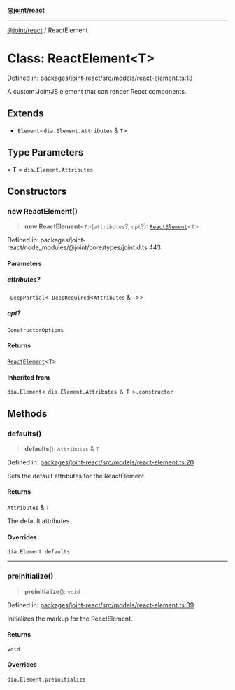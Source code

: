 [**@joint/react**](../README.md)

***

[@joint/react](../README.md) / ReactElement

# Class: ReactElement\<T\>

Defined in: [packages/joint-react/src/models/react-element.ts:13](https://github.com/samuelgja/joint/blob/a91832ea2262342cf7ec1914cdb61c5629371a80/packages/joint-react/src/models/react-element.ts#L13)

A custom JointJS element that can render React components.

## Extends

- `Element`\<`dia.Element.Attributes` & `T`\>

## Type Parameters

• **T** = `dia.Element.Attributes`

## Constructors

### new ReactElement()

> **new ReactElement**\<`T`\>(`attributes`?, `opt`?): [`ReactElement`](ReactElement.md)\<`T`\>

Defined in: packages/joint-react/node\_modules/@joint/core/types/joint.d.ts:443

#### Parameters

##### attributes?

`_DeepPartial`\<`_DeepRequired`\<`Attributes` & `T`\>\>

##### opt?

`ConstructorOptions`

#### Returns

[`ReactElement`](ReactElement.md)\<`T`\>

#### Inherited from

`dia.Element< dia.Element.Attributes & T >.constructor`

## Methods

### defaults()

> **defaults**(): `Attributes` & `T`

Defined in: [packages/joint-react/src/models/react-element.ts:20](https://github.com/samuelgja/joint/blob/a91832ea2262342cf7ec1914cdb61c5629371a80/packages/joint-react/src/models/react-element.ts#L20)

Sets the default attributes for the ReactElement.

#### Returns

`Attributes` & `T`

The default attributes.

#### Overrides

`dia.Element.defaults`

***

### preinitialize()

> **preinitialize**(): `void`

Defined in: [packages/joint-react/src/models/react-element.ts:39](https://github.com/samuelgja/joint/blob/a91832ea2262342cf7ec1914cdb61c5629371a80/packages/joint-react/src/models/react-element.ts#L39)

Initializes the markup for the ReactElement.

#### Returns

`void`

#### Overrides

`dia.Element.preinitialize`
